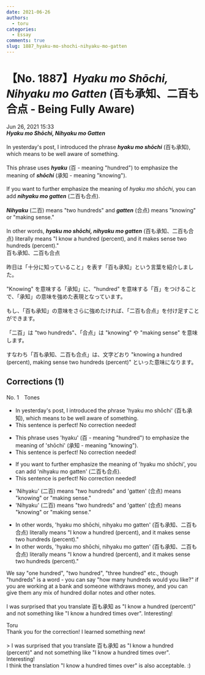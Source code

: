 ```yaml
---
date: 2021-06-26
authors:
  - toru
categories:
  - Essay
comments: true
slug: 1887_hyaku-mo-shochi-nihyaku-mo-gatten
---
```


# 【No. 1887】<strong><em>Hyaku mo Shōchi, Nihyaku mo Gatten</strong></em> (百も承知、二百も合点 - Being Fully Aware)
<div class="date">Jun 26, 2021 15:33</div>
<div id="post"><div id="body_show_ori">
<strong><em>Hyaku mo Shōchi, Nihyaku mo Gatten</strong></em><br/><br/>In yesterday's post, I introduced the phrase <strong><em>hyaku mo shōchi</em></strong> (百も承知), which means to be well aware of something.<br/><br/>This phrase uses <strong><em>hyaku</em></strong> (百 - meaning "hundred") to emphasize the meaning of <strong><em>shōchi</em></strong> (承知 - meaning "knowing").<br/><br/>If you want to further emphasize the meaning of <em>hyaku mo shōchi</em>, you can add <strong><em>nihyaku mo gatten</em></strong> (二百も合点).<br/><br/><strong><em>Nihyaku</em></strong> (二百) means "two hundreds" and <strong><em>gatten</em></strong> (合点) means "knowing" or "making sense."<br/><br/>In other words, <strong><em>hyaku mo shōchi, nihyaku mo gatten</em></strong> (百も承知、二百も合点) literally means "I know a hundred (percent), and it makes sense two hundreds (percent)."
</div></div>

<!-- more -->

<div id="post_ja"><div id="body_show_mo">
百も承知、二百も合点<br/><br/>昨日は「十分に知っていること」を表す「百も承知」という言葉を紹介しました。<br/><br/>"Knowing" を意味する「承知」に、"hundred" を意味する「百」をつけることで、「承知」の意味を強めた表現となっています。<br/><br/>もし、「百も承知」の意味をさらに強めたければ、「二百も合点」を付け足すことができます。<br/><br/>「二百」は "two hundreds"、「合点」は "knowing" や "making sense" を意味します。<br/><br/>すなわち「百も承知、二百も合点」は、文字どおり "knowing a hundred (percent), making sense two hundreds (percent)" といった意味になります。
</div></div>

## Corrections (1)
<div id="block"><div class="first_name"> No. 1　<span class="just_name">Tones</span></div><div id="block2">
<ul class="correction_field">
<li class="incorrect">In yesterday's post, I introduced the phrase 'hyaku mo shōchi' (百も承知), which means to be well aware of something.</li>
<li class="corrected perfect">This sentence is perfect! No correction needed!</li>
</ul>
<ul class="correction_field">
<li class="incorrect">This phrase uses 'hyaku' (百 - meaning "hundred") to emphasize the meaning of 'shōchi' (承知 - meaning "knowing").</li>
<li class="corrected perfect">This sentence is perfect! No correction needed!</li>
</ul>
<ul class="correction_field">
<li class="incorrect">If you want to further emphasize the meaning of 'hyaku mo shōchi', you can add 'nihyaku mo gatten' (二百も合点).</li>
<li class="corrected perfect">This sentence is perfect! No correction needed!</li>
</ul>
<ul class="correction_field">
<li class="incorrect">'Nihyaku' (二百) means "two hundreds" and 'gatten' (合点) means "knowing" or "making sense."</li>
<li class="corrected correct">
'Nihyaku' (二百) means "two hundred<span class="f_red"><span class="sline">s</span></span>" and 'gatten' (合点) means "knowing" or "making sense."
</li>
</ul>
<ul class="correction_field">
<li class="incorrect">In other words, 'hyaku mo shōchi, nihyaku mo gatten' (百も承知、二百も合点) literally means "I know a hundred (percent), and it makes sense two hundreds (percent)."</li>
<li class="corrected correct">
In other words, 'hyaku mo shōchi, nihyaku mo gatten' (百も承知、二百も合点) literally means "I know a hundred (percent), and it makes sense two hundred<span class="f_red"><span class="sline">s</span></span> (percent)."
</li>
</ul>
<p class="comment_small">
 We say "one hundred", "two hundred", "three hundred" etc., though "hundreds" is a word - you can say "how many hundreds would you like?" if you are working at a bank and someone withdraws money, and you can give them any mix of hundred dollar notes and other notes.
 <br/>
 <br/>
 I was surprised that you translate 百も承知 as "I know a hundred (percent)" and not something like "I know a hundred times over".  Interesting!
</p>

</div><div class="name"><span class="just_name">Toru</span><br>
Thank you for the correction! I learned something new!<br/><br/>&gt; I was surprised that you translate 百も承知 as "I know a hundred (percent)" and not something like "I know a hundred times over". Interesting!<br/>I think the translation "I know a hundred times over" is also acceptable. :)
</div>
</div>
